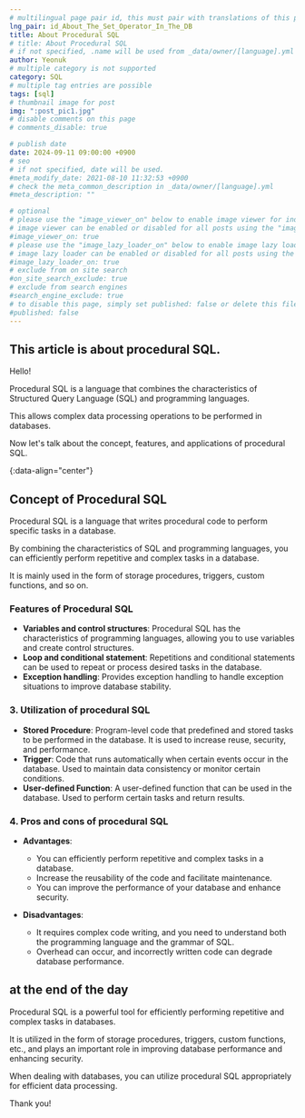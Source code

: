 ```yaml
---
# multilingual page pair id, this must pair with translations of this page. (This name must be unique)
lng_pair: id_About_The_Set_Operator_In_The_DB
title: About Procedural SQL
# title: About Procedural SQL
# if not specified, .name will be used from _data/owner/[language].yml
author: Yeonuk
# multiple category is not supported
category: SQL
# multiple tag entries are possible
tags: [sql]
# thumbnail image for post
img: ":post_pic1.jpg"
# disable comments on this page
# comments_disable: true

# publish date
date: 2024-09-11 09:00:00 +0900
# seo
# if not specified, date will be used.
#meta_modify_date: 2021-08-10 11:32:53 +0900
# check the meta_common_description in _data/owner/[language].yml
#meta_description: ""

# optional
# please use the "image_viewer_on" below to enable image viewer for individual pages or posts (_posts/ or [language]/_posts folders).
# image viewer can be enabled or disabled for all posts using the "image_viewer_posts: true" setting in _data/conf/main.yml.
#image_viewer_on: true
# please use the "image_lazy_loader_on" below to enable image lazy loader for individual pages or posts (_posts/ or [language]/_posts folders).
# image lazy loader can be enabled or disabled for all posts using the "image_lazy_loader_posts: true" setting in _data/conf/main.yml.
#image_lazy_loader_on: true
# exclude from on site search
#on_site_search_exclude: true
# exclude from search engines
#search_engine_exclude: true
# to disable this page, simply set published: false or delete this file
#published: false
---
```


<!-- outline-start -->

## This article is about procedural SQL.

Hello!

Procedural SQL is a language that combines the characteristics of Structured Query Language (SQL) and programming languages.

This allows complex data processing operations to be performed in databases.

Now let's talk about the concept, features, and applications of procedural SQL.

{:data-align="center"}

<!-- outline-end -->

## Concept of Procedural SQL

Procedural SQL is a language that writes procedural code to perform specific tasks in a database.

By combining the characteristics of SQL and programming languages, you can efficiently perform repetitive and complex tasks in a database.

It is mainly used in the form of storage procedures, triggers, custom functions, and so on.

### Features of Procedural SQL

- **Variables and control structures**: Procedural SQL has the characteristics of programming languages, allowing you to use variables and create control structures.
- **Loop and conditional statement**: Repetitions and conditional statements can be used to repeat or process desired tasks in the database.
- **Exception handling**: Provides exception handling to handle exception situations to improve database stability.

### **3. Utilization of procedural SQL**

- **Stored Procedure**: Program-level code that predefined and stored tasks to be performed in the database. It is used to increase reuse, security, and performance.
- **Trigger**: Code that runs automatically when certain events occur in the database. Used to maintain data consistency or monitor certain conditions.
- **User-defined Function**: A user-defined function that can be used in the database. Used to perform certain tasks and return results.

### **4. Pros and cons of procedural SQL**

- **Advantages**:

  - You can efficiently perform repetitive and complex tasks in a database.
  - Increase the reusability of the code and facilitate maintenance.
  - You can improve the performance of your database and enhance security.

- **Disadvantages**:
  - It requires complex code writing, and you need to understand both the programming language and the grammar of SQL.
  - Overhead can occur, and incorrectly written code can degrade database performance.

## at the end of the day

Procedural SQL is a powerful tool for efficiently performing repetitive and complex tasks in databases.

It is utilized in the form of storage procedures, triggers, custom functions, etc., and plays an important role in improving database performance and enhancing security.

When dealing with databases, you can utilize procedural SQL appropriately for efficient data processing.

Thank you!
